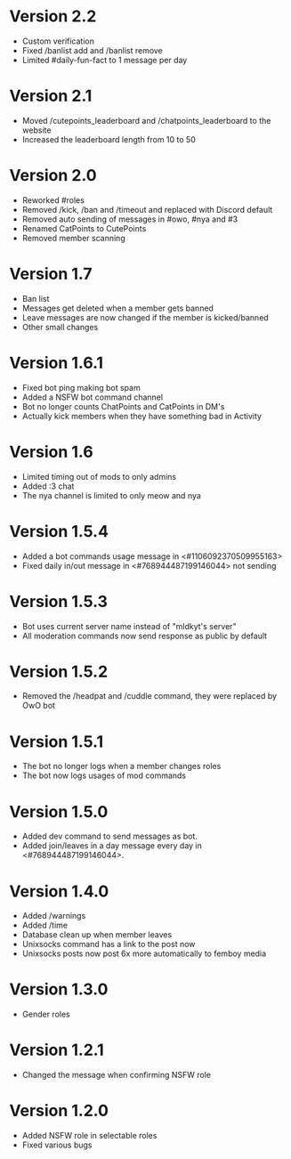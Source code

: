 # Version 2.2
- Custom verification
- Fixed /banlist add and /banlist remove
- Limited #daily-fun-fact to 1 message per day

# Version 2.1
- Moved /cutepoints_leaderboard and /chatpoints_leaderboard to the website
- Increased the leaderboard length from 10 to 50

# Version 2.0
- Reworked #roles
- Removed /kick, /ban and /timeout and replaced with Discord default
- Removed auto sending of messages in #owo, #nya and #3
- Renamed CatPoints to CutePoints
- Removed member scanning

# Version 1.7
- Ban list
- Messages get deleted when a member gets banned
- Leave messages are now changed if the member is kicked/banned
- Other small changes

# Version 1.6.1
- Fixed bot ping making bot spam
- Added a NSFW bot command channel
- Bot no longer counts ChatPoints and CatPoints in DM's
- Actually kick members when they have something bad in Activity 

# Version 1.6
- Limited timing out of mods to only admins
- Added :3 chat
- The nya channel is limited to only meow and nya

# Version 1.5.4
- Added a bot commands usage message in <#1106092370509955163>
- Fixed daily in/out message in <#768944487199146044> not sending


# Version 1.5.3
- Bot uses current server name instead of "mldkyt's server"
- All moderation commands now send response as public by default

# Version 1.5.2
- Removed the /headpat and /cuddle command, they were replaced by OwO bot

# Version 1.5.1
- The bot no longer logs when a member changes roles
- The bot now logs usages of mod commands

# Version 1.5.0
- Added dev command to send messages as bot.
- Added join/leaves in a day message every day in <#768944487199146044>.

# Version 1.4.0
- Added /warnings
- Added /time
- Database clean up when member leaves
- Unixsocks command has a link to the post now
- Unixsocks posts now post 6x more automatically to femboy media

# Version 1.3.0
- Gender roles

# Version 1.2.1
- Changed the message when confirming NSFW role

# Version 1.2.0
- Added NSFW role in selectable roles
- Fixed various bugs